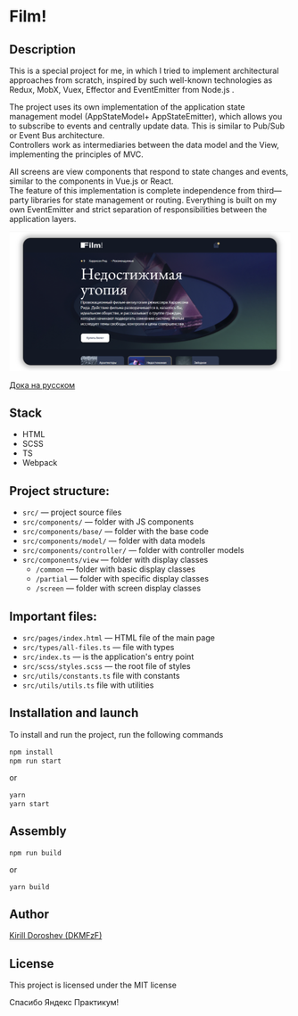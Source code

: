 # Film!

## Description
This is a special project for me, in which I tried to implement architectural approaches from scratch, inspired by such well-known technologies as Redux, MobX, Vuex, Effector and EventEmitter from Node.js .  

The project uses its own implementation of the application state management model (AppStateModel+ AppStateEmitter), which allows you to subscribe to events and centrally update data. This is similar to Pub/Sub or Event Bus architecture.  
Controllers work as intermediaries between the data model and the View, implementing the principles of MVC.  

All screens are view components that respond to state changes and events, similar to the components in Vue.js or React.  
The feature of this implementation is complete independence from third—party libraries for state management or routing. Everything is built on my own EventEmitter and strict separation of responsibilities between the application layers.  


![screen_app](./docs/app-screen.png)

[Дока на русском](./docs/README.ru.md)

## Stack
- HTML 
- SCSS 
- TS 
- Webpack

## Project structure:
- ```src/``` — project source files
- ```src/components/``` — folder with JS components
- ```src/components/base/``` — folder with the base code
- ```src/components/model/``` — folder with data models
- ```src/components/controller/``` — folder with controller models
- ```src/components/view``` — folder with display classes
    - ```/common``` — folder with basic display classes
    - ```/partial``` — folder with specific display classes
    - ```/screen``` — folder with screen display classes

## Important files:
- ```src/pages/index.html``` — HTML file of the main page
- ```src/types/all-files.ts``` — file with types
- ```src/index.ts``` — is the application's entry point
- ```src/scss/styles.scss``` — the root file of styles
- ```src/utils/constants.ts``` file with constants
- ```src/utils/utils.ts``` file with utilities

## Installation and launch
To install and run the project, run the following commands

```
npm install
npm run start
```

or

```
yarn
yarn start
```


## Assembly

```
npm run build
```

or

```
yarn build
```

## Author

[Kirill Doroshev (DKMFzF)](https://vk.com/dkmfzf )

## License

This project is licensed under the MIT license

Спасибо Яндекс Практикум!

